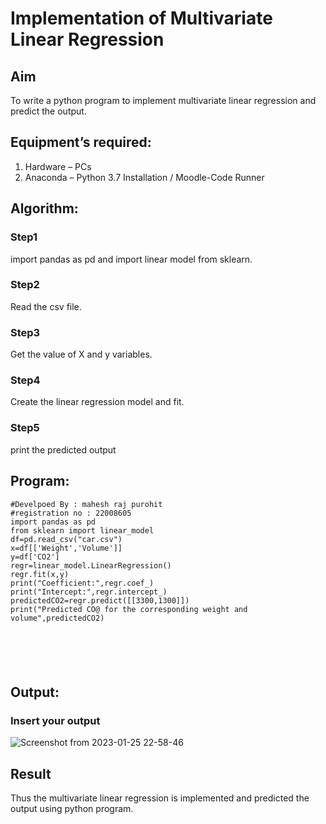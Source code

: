 # Implementation of Multivariate Linear Regression
## Aim
To write a python program to implement multivariate linear regression and predict the output.
## Equipment’s required:
1.	Hardware – PCs
2.	Anaconda – Python 3.7 Installation / Moodle-Code Runner
## Algorithm:
### Step1

import pandas as pd and import linear model from sklearn.

### Step2

Read the csv file.

### Step3
 
Get the value of X and y variables.

### Step4

Create the linear regression model and fit.

### Step5

print the predicted output

## Program:
```
#Develpoed By : mahesh raj purohit
#registration no : 22008605
import pandas as pd
from sklearn import linear_model
df=pd.read_csv("car.csv")
x=df[['Weight','Volume']]
y=df['CO2']
regr=linear_model.LinearRegression()
regr.fit(x,y)
print("Coefficient:",regr.coef_)
print("Intercept:",regr.intercept_)
predictedCO2=regr.predict([[3300,1300]])
print("Predicted CO@ for the corresponding weight and volume",predictedCO2)






```
## Output:

### Insert your output
![Screenshot from 2023-01-25 22-58-46](https://user-images.githubusercontent.com/118749665/214637781-23402693-446c-4211-bef4-4d3545c44f5b.png)



## Result
Thus the multivariate linear regression is implemented and predicted the output using python program.
